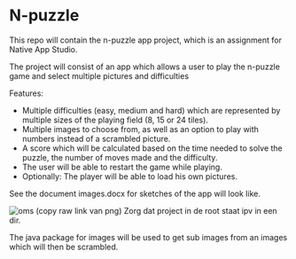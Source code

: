 N-puzzle
========

This repo will contain the n-puzzle app project, which is an assignment for Native App Studio.

The project will consist of an app which allows a user to play the n-puzzle game and select multiple pictures and difficulties

Features:
- Multiple difficulties (easy, medium and hard) which are represented by multiple sizes of the playing field (8, 15 or 24 tiles).
- Multiple images to choose from, as well as an option to play with numbers instead of a scrambled picture.
- A score which will be calculated based on the time needed to solve the puzzle, the number of moves made and the difficulty.
- The user will be able to restart the game while playing.
- Optionally: The player will be able to load his own pictures.

See the document images.docx for sketches of the app will look like.

![oms](url) (copy raw link van png)
Zorg dat project in de root staat ipv in een dir.

The java package for images will be used to get sub images from an images which will then be scrambled.

